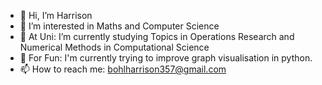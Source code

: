- 👋 Hi, I’m Harrison
- 👀 I’m interested in Maths and Computer Science
- 🌱 At Uni: I’m currently studying Topics in Operations Research and Numerical Methods in Computational Science
- 🌱 For Fun: I'm currently trying to improve graph visualisation in python.
- 📫 How to reach me: bohlharrison357@gmail.com

<!---
fruitBohl/fruitBohl is a ✨ special ✨ repository because its `README.md` (this file) appears on your GitHub profile.
You can click the Preview link to take a look at your changes.
--->
